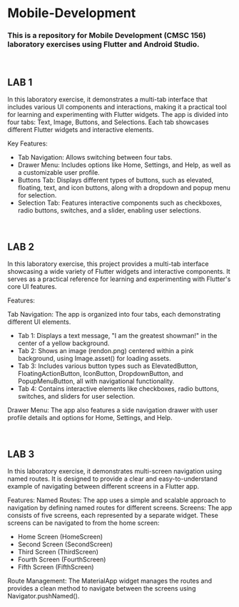 # Mobile-Development

### This is a repository for Mobile Development (CMSC 156) laboratory exercises using Flutter and Android Studio.

<br>

## LAB 1

In this laboratory exercise, it demonstrates a multi-tab interface that includes various UI components and interactions, making it a practical tool for learning and experimenting with Flutter widgets. The app is divided into four tabs: Text, Image, Buttons, and Selections. Each tab showcases different Flutter widgets and interactive elements.

Key Features:
* Tab Navigation: Allows switching between four tabs.
* Drawer Menu: Includes options like Home, Settings, and Help, as well as a customizable user profile.
* Buttons Tab: Displays different types of buttons, such as elevated, floating, text, and icon buttons, along with a dropdown and popup menu for selection.
* Selection Tab: Features interactive components such as checkboxes, radio buttons, switches, and a slider, enabling user selections.

<br>

## LAB 2

In this laboratory exercise, this project provides a multi-tab interface showcasing a wide variety of Flutter widgets and interactive components. It serves as a practical reference for learning and experimenting with Flutter's core UI features.

Features:

Tab Navigation: The app is organized into four tabs, each demonstrating different UI elements.
* Tab 1: Displays a text message, "I am the greatest showman!" in the center of a yellow background.
* Tab 2: Shows an image (rendon.png) centered within a pink background, using Image.asset() for loading assets.
* Tab 3: Includes various button types such as ElevatedButton, FloatingActionButton, IconButton, DropdownButton, and PopupMenuButton, all with navigational functionality.
* Tab 4: Contains interactive elements like checkboxes, radio buttons, switches, and sliders for user selection.

Drawer Menu:
The app also features a side navigation drawer with user profile details and options for Home, Settings, and Help.

<br>

## LAB 3

In this laboratory exercise, it demonstrates multi-screen navigation using named routes. It is designed to provide a clear and easy-to-understand example of navigating between different screens in a Flutter app.

Features:
Named Routes: The app uses a simple and scalable approach to navigation by defining named routes for different screens.
Screens: The app consists of five screens, each represented by a separate widget. These screens can be navigated to from the home screen:
* Home Screen (HomeScreen)
* Second Screen (SecondScreen)
* Third Screen (ThirdScreen)
* Fourth Screen (FourthScreen)
* Fifth Screen (FifthScreen)

Route Management: The MaterialApp widget manages the routes and provides a clean method to navigate between the screens using Navigator.pushNamed().
